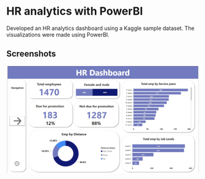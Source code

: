# HR analytics with PowerBI
Developed an HR analytics dashboard using a Kaggle sample dataset. The visualizations were made using PowerBI.
## Screenshots

![App Screenshot](https://github.com/lokesh-guduru/HR-analytics-with-PowerBI/blob/main/Dashboard_sample_1.jpg)


